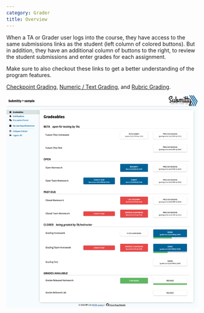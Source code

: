 ```yaml
---
category: Grader 
title: Overview
---
```


When a TA or Grader user logs into the course, they have access to the
same submissions links as the student (left column of colored
buttons).  But in addition, they have an additional column of buttons
to the right, to review the student submissions and enter grades for
each assignment.

Make sure to also checkout these links to get a better understanding of the program features.

[Checkpoint Grading](/grader/checkpoint_grading),
[Numeric / Text Grading](/grader/numeric_text_grading), and
[Rubric Grading](/grader/rubric_grading).

![](/images/NavigationPageForTA.png)



